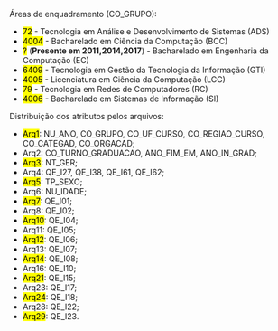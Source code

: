 Áreas de enquadramento (CO_GRUPO):

- <mark>72</mark> - Tecnologia em Análise e Desenvolvimento de Sistemas (ADS)
- <mark>4004</mark> - Bacharelado em Ciência da Computação (BCC) 
- <mark>?</mark> (**Presente em 2011,2014,2017**)  - Bacharelado em Engenharia da Computação (EC)
- <mark>6409</mark> - Tecnologia em Gestão da Tecnologia da Informação (GTI)
- <mark>4005</mark> - Licenciatura em Ciência da Computação (LCC)
- <mark>79</mark> - Tecnologia em Redes de Computadores (RC)
- <mark>4006</mark> - Bacharelado em Sistemas de Informação (SI)

Distribuição dos atributos pelos arquivos:

- <mark>Arq1</mark>: NU_ANO, CO_GRUPO, CO_UF_CURSO, CO_REGIAO_CURSO, CO_CATEGAD, CO_ORGACAD;
- Arq2: CO_TURNO_GRADUACAO, ANO_FIM_EM, ANO_IN_GRAD;
- <mark>Arq3</mark>: NT_GER;
- Arq4: QE_I27, QE_I38, QE_I61, QE_I62;
- <mark>Arq5</mark>: TP_SEXO;
- Arq6: NU_IDADE;
- <mark>Arq7</mark>: QE_I01;
- Arq8: QE_I02;
- <mark>Arq10</mark>: QE_I04;
- Arq11: QE_I05;
- <mark>Arq12</mark>: QE_I06;
- Arq13: QE_I07;
- <mark>Arq14</mark>: QE_I08;
- Arq16: QE_I10;
- <mark>Arq21</mark>: QE_I15;
- Arq23: QE_I17;
- <mark>Arq24</mark>: QE_I18;
- Arq28: QE_I22;
- <mark>Arq29</mark>: QE_I23.